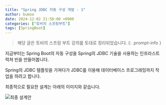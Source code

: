 ```yaml
---
title: "Spring JDBC 자동 구성 개발 - 1"
author: bumoo
date: 2024-12-02 21:50:00 +0900
categories: ["토비의 스프링부트"]
tags: [SpringBoot]
---
```


> 해당 글은 토비의 스프링 부트 강의를 토대로 정리되었습니다.
{: .prompt-info }

지금부터는 Spring Boot의 자동 구성을 Spring의 JDBC 기술을 사용하는 인프라스트럭쳐 빈을 만들어봅니다.

Spring의 JDBC 템플릿을 가져다가 JDBC를 이용해 데이터베이스 프로그래밍까지 작업을 하려고 합니다.

최종적으로 필요한 설계는 아래의 이미지와 같습니다.

![최종 설계안](https://github.com/user-attachments/assets/21a2c4ef-10c9-4c0d-adf4-8a1312c8c7be)


